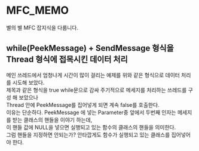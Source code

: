 # MFC_MEMO
별의 별 MFC 잡지식을 다룹니다.

## while(PeekMessage) + SendMessage 형식을 Thread 형식에 접목시킨 데이터 처리
메인 쓰레드에서 엄청나게 시간이 많이 걸리는 예제를 위와 같은 형식으로 데이터 처리를 시도해 보았다.    
제목과 같은 형식을 true while문으로 감싸 주기적으로 메세지를 처리하는 쓰레드를 구성 해 보았으나    
Thread 안에 PeekMessage를 집어넣게 되면 계속 false를 호출한다.    
이유는 단순하다. PeekMessage 에 넣는 Parameter중 앞에서 두번째 인자는 메세지를 받는 클래스의 핸들을 이야기 하는데,    
이 핸들 값에 NULL을 넣으면 실행되고 있는 함수의 클래스의 핸들을 의미한다.    
그럼 핸들을 지정하면 안되는가? 안타깝게도 함수가 실행되고 있는 클래스를 집어넣어야 한다.

## 
